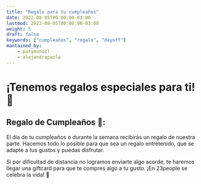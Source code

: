 ```yaml
---
title: "Regalo para tu cumpleaños"
date: 2022-08-05T00:00:00-03:00
lastmod: 2022-08-05T00:00:00-03:00
weight: 5
draft: false
keywords: ["cumpleaños", "regalo", "dayoff"]
mantained_by:
    - patymunozl
    - alejandrapaola
---
```


# ¡Tenemos regalos especiales para ti! 🎁

## Regalo de Cumpleaños 🎂:

El día de tu cumpleaños o durante la semana recibirás un regalo de nuestra parte. Hacemos todo lo posible para que sea un regalo entretenido, que se adapte a tus gustos y puedas disfrutar.

Si por dificultad de distancia no logramos enviarte algo acorde, te haremos llegar una giftcard para que te compres algo a tu gusto. ¡En 23people se celebra la vida! 🥳
